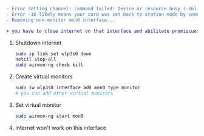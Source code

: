 
```diff
- Error setting channel: command failed: Device or resource busy (-16)
- Error -16 likely means your card was set back to station mode by something.
- Removing non-monitor mon0 interface...

+ you have to close internet on that interface and abilitate promiscuos mode
```

1. Shutdown internet
	```bash
	sudo ip link set wlp3s0 down
	netctl stop-all
	sudo airmon-ng check kill
	```
2. Create virtual monitors
	```bash
	sudo iw wlp3s0 interface add mon0 type monitor
	# you can add other virtual monitors
	```
3. Set virtual monitor
	```bash
	sudo airmon-ng start mon0
	```
4. Internet won't work on this interface